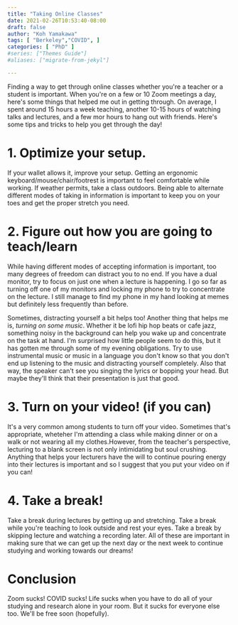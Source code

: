 ```yaml
---
title: "Taking Online Classes"
date: 2021-02-26T10:53:40-08:00
draft: false
author: "Koh Yamakawa"
tags: [ "Berkeley","COVID", ]
categories: [ "PhD" ]
#series: ["Themes Guide"] 
#aliases: ["migrate-from-jekyl"]

---
```

Finding a way to get through online classes whether you're a teacher or a student is important.  When you're on a few or 10 Zoom meetings a day, here's some things that helped me out in getting through.  On average, I spent around 15 hours a week teaching, another 10-15 hours of watching talks and lectures, and a few mor hours to hang out with friends.  Here's some tips and tricks to help you get through the day!

# 1. Optimize your setup.

If your wallet allows it, improve your setup.  Getting an ergonomic keyboard/mouse/chair/footrest is important to feel comfortable while working.  If weather permits, take a class outdoors. Being able to alternate different modes of taking in information is important to keep you on your toes and get the proper stretch you need.

# 2. Figure out how you are going to teach/learn

While having different modes of accepting information is important, too many degrees of freedom can distract you to no end.  If you have a dual monitor, try to focus on just one when a lecture is happening.  I go so far as turning off one of my monitors and locking my phone to try to concentrate on the lecture.  I still manage to find my phone in my hand looking at memes but definitely less frequently than before.

Sometimes, distracting yourself a bit helps too!  Another thing that helps me is, _turning on some music_.  Whether it be lofi hip hop beats or cafe jazz, something noisy in the background can help you wake up and concentrate on the task at hand.  I'm surprised how little people seem to do this, but it has gotten me through some of my evening obligations. Try to use instrumental music or music in a language you don't know so that you don't end up listening to the music and distracting yourself completely.  Also that way, the speaker can't see you singing the lyrics or bopping your head.  But maybe they'll think that their presentation is just that good.

# 3. Turn on your video! (if you can)

It's a very common among students to turn off your video.  Sometimes that's appropriate, wheteher I'm attending a class while making dinner or on a walk or not wearing all my clothes.However, from the teacher's perspective, lecturing to a blank screen is not only intimidating but soul crushing.  Anything that helps your lecturers have the will to continue pouring energy into their lectures is important and so I suggest that you put your video on if you can!

# 4. Take a break!
Take a break during lectures by getting up and stretching.  Take a break while you're  teaching to look outside and rest your eyes.  Take a break by skipping lecture and watching a recording later.  All of these are important in making sure that we can get up the next day or the next week to continue studying and working towards our dreams!

# Conclusion
Zoom sucks! COVID sucks!  Life sucks when you have to do all of your studying and research alone in your room.  But it sucks for everyone else too.  We'll be free soon (hopefully).


